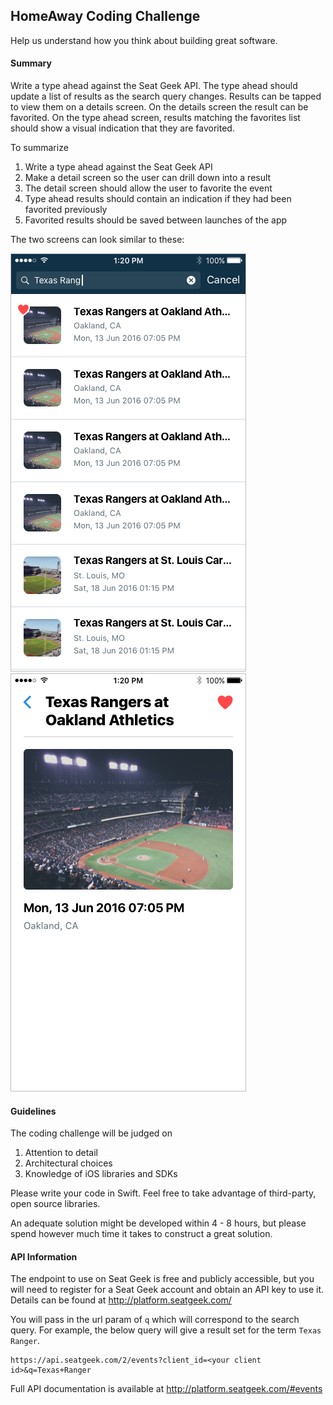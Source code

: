## HomeAway Coding Challenge 

Help us understand how you think about building great software.

#### Summary

Write a type ahead against the Seat Geek API. The type ahead should update a list of results as the search query changes. Results can be tapped to view them on a details screen. On the details screen the result can be favorited. On the type ahead screen, results matching the favorites list should show a visual indication that they are favorited.

To summarize

1. Write a type ahead against the Seat Geek API
2. Make a detail screen so the user can drill down into a result
3. The detail screen should allow the user to favorite the event
4. Type ahead results should contain an indication if they had been favorited previously
5. Favorited results should be saved between launches of the app 

The two screens can look similar to these:

![Search screen](examples/search.png) ![Details screen](examples/details.png) 

#### Guidelines

The coding challenge will be judged on

1. Attention to detail
2. Architectural choices
3. Knowledge of iOS libraries and SDKs 

Please write your code in Swift. Feel free to take advantage of third-party, open source libraries.

An adequate solution might be developed within 4 - 8 hours, but please spend however much time it takes to construct a great solution. 

#### API Information 

The endpoint to use on Seat Geek is free and publicly accessible, but you will need to register for a Seat Geek account and obtain an API key to use it. Details can be found at http://platform.seatgeek.com/

You will pass in the url param of `q` which will correspond to the search query. For example, the below query will give a result set for the term `Texas Ranger`.

```
https://api.seatgeek.com/2/events?client_id=<your client id>&q=Texas+Ranger
```

Full API documentation is available at http://platform.seatgeek.com/#events
